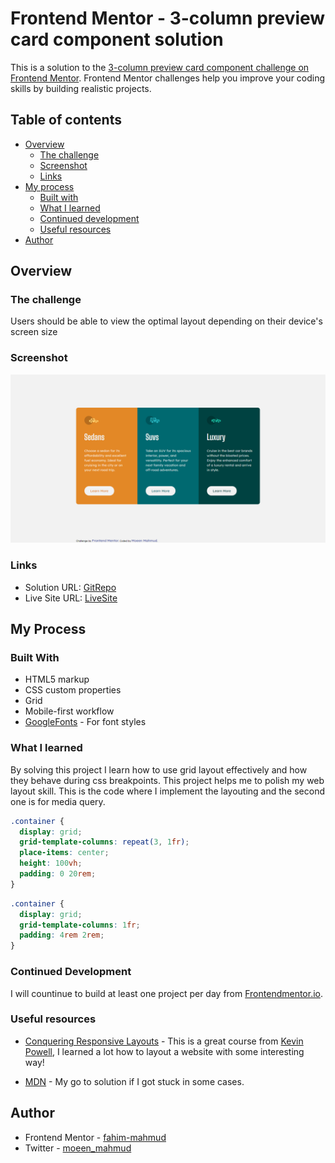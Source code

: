 # Frontend Mentor - 3-column preview card component solution

This is a solution to the [3-column preview card component challenge on Frontend Mentor](https://www.frontendmentor.io/challenges/3column-preview-card-component-pH92eAR2-). Frontend Mentor challenges help you improve your coding skills by building realistic projects.

## Table of contents

- [Overview](#overview)
  - [The challenge](#the-challenge)
  - [Screenshot](#screenshot)
  - [Links](#links)
- [My process](#my-process)
  - [Built with](#built-with)
  - [What I learned](#what-i-learned)
  - [Continued development](#continued-development)
  - [Useful resources](#useful-resources)
- [Author](#author)

## Overview

### The challenge

Users should be able to view the optimal layout depending on their device's screen size

### Screenshot

![Desktop-View](./screenshot/ss-3-column-preview-card-component.png)

### Links

- Solution URL: [GitRepo](https://github.com/moeen-mahmud/3-column-preview-card-component)
- Live Site URL: [LiveSite](https://moeen-3-column-preview-card-component.netlify.app/)

## My Process

### Built With

- HTML5 markup
- CSS custom properties
- Grid
- Mobile-first workflow
- [GoogleFonts](https://fonts.google.com/) - For font styles

### What I learned

By solving this project I learn how to use grid layout effectively and how they behave during css breakpoints. This project helps me to polish my web layout skill. This is the code where I implement the layouting and the second one is for media query.

```css
.container {
  display: grid;
  grid-template-columns: repeat(3, 1fr);
  place-items: center;
  height: 100vh;
  padding: 0 20rem;
}
```

```css
.container {
  display: grid;
  grid-template-columns: 1fr;
  padding: 4rem 2rem;
}
```

### Continued Development

I will countinue to build at least one project per day from [Frontendmentor.io](https://www.frontendmentor.io).

### Useful resources

- [Conquering Responsive Layouts](https://courses.kevinpowell.co/) - This is a great course from [Kevin Powell](https://twitter.com/KevinJPowell), I learned a lot how to layout a website with some interesting way!

- [MDN](https://developer.mozilla.org/en-US/) - My go to solution if I got stuck in some cases.

## Author

- Frontend Mentor - [fahim-mahmud](https://www.frontendmentor.io/profile/fahim-mahmud)
- Twitter - [moeen_mahmud](https://twitter.com/moeen_mahmud)
